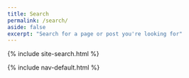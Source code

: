 ```yaml
---
title: Search
permalink: /search/
aside: false
excerpt: "Search for a page or post you're looking for"
---
```


{% include site-search.html %}

{% include nav-default.html %}
